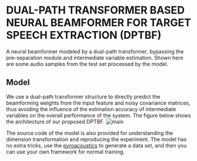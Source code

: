 # DUAL-PATH TRANSFORMER BASED NEURAL BEAMFORMER FOR TARGET SPEECH EXTRACTION (DPTBF)
A neural beamformer modeled by a dual-path transformer, bypassing the pre-separation module and intermediate variable estimation.
Shown here are some audio samples from the test set processed by the model.

## Model
We use a dual-path transformer structure to directly predict the beamforming weights from the input feature and noisy covariance matrices, thus avoiding the influence of the estimation accuracy of intermediate variables on the overall performance of the system.
The figure below shows the architecture of our proposed DPTBF.
![main](https://github.com/Aworselife/DPTBF/assets/39001332/0cbc9419-10c3-430c-bbe3-a20cccb54bdd)

The source code of the model is also provided for understanding the dimension transformation and reproducing the experiment.
The model has no extra tricks, use the [pyroacoustics](https://github.com/LCAV/pyroomacoustics) to generate a data set, and then you can use your own framework for normal training.
